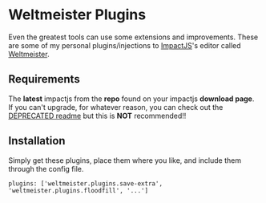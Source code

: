 Weltmeister Plugins
====================

Even the greatest tools can use some extensions and improvements.
These are some of my personal plugins/injections to [ImpactJS](http://impactjs.com/)'s editor called [Weltmeister](http://impactjs.com/documentation/weltmeister).

## Requirements

The **latest** impactjs from the **repo** found on your impactjs **download page**.   
If you can't upgrade, for whatever reason, you can check out the [DEPRECATED readme](https://github.com/jeroenverfallie/wm-plugins/blob/master/DEPRECATED.md) but this is **NOT** recommended!! 

## Installation ##

Simply get these plugins, place them where you like, and include them through the config file.

```
plugins: ['weltmeister.plugins.save-extra', 'weltmeister.plugins.floodfill', '...']
```
